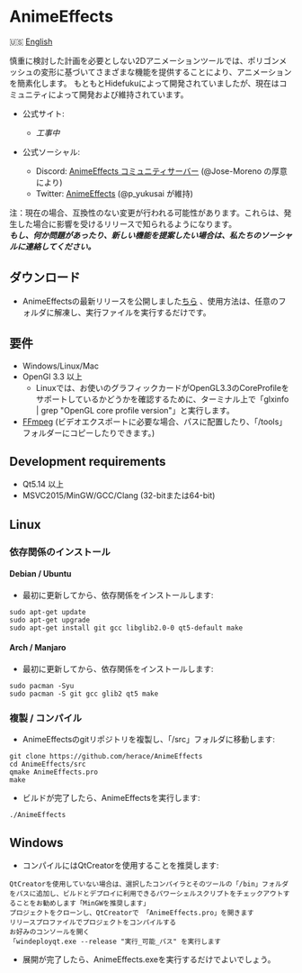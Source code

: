 # AnimeEffects

🇺🇸 [English](https://github.com/AnimeEffectsDevs/AnimeEffects/blob/master/README.md)

慎重に検討した計画を必要としない2Dアニメーションツールでは、ポリゴンメッシュの変形に基づいてさまざまな機能を提供することにより、アニメーションを簡素化します。
もともとHidefukuによって開発されていましたが、現在はコミュニティによって開発および維持されています。

* 公式サイト:<br>
  * *工事中* <br>

* 公式ソーシャル:<br>
  * Discord: <a href='https://discord.gg/sKp8Srm'>AnimeEffects コミュニティサーバー</a> (@Jose-Moreno の厚意により)<br>
  * Twitter: <a href='https://twitter.com/anime_effects'>AnimeEffects</a> (@p_yukusai が維持)<br>

注：現在の場合、互換性のない変更が行われる可能性があります。これらは、発生した場合に影響を受けるリリースで知られるようになります。<br>
***もし、何か問題があったり、新しい機能を提案したい場合は、私たちのソーシャルに連絡してください。***

## ダウンロード
* AnimeEffectsの最新リリースを公開しました[ちら](https://github.com/AnimeEffectsDevs/AnimeEffects/releases) 、使用方法は、任意のフォルダに解凍し、実行ファイルを実行するだけです。<br>

## 要件
* Windows/Linux/Mac
* OpenGl 3.3 以上
  * Linuxでは、お使いのグラフィックカードがOpenGL3.3のCoreProfileをサポートしているかどうかを確認するために、ターミナル上で「glxinfo | grep "OpenGL core profile version"」と実行します。
* [FFmpeg](https://ffmpeg.org/download.html) (ビデオエクスポートに必要な場合、パスに配置したり、「/tools」フォルダーにコピーしたりできます。)

## Development requirements
* Qt5.14 以上
* MSVC2015/MinGW/GCC/Clang (32-bitまたは64-bit)

## Linux
### 依存関係のインストール
#### Debian / Ubuntu

* 最初に更新してから、依存関係をインストールします:

```
sudo apt-get update
sudo apt-get upgrade
sudo apt-get install git gcc libglib2.0-0 qt5-default make
```

#### Arch / Manjaro
* 最初に更新してから、依存関係をインストールします:  

```
sudo pacman -Syu
sudo pacman -S git gcc glib2 qt5 make
```

### 複製 / コンパイル
* AnimeEffectsのgitリポジトリを複製し、「/src」フォルダに移動します: 

```
git clone https://github.com/herace/AnimeEffects  
cd AnimeEffects/src
qmake AnimeEffects.pro
make
```
* ビルドが完了したら、AnimeEffectsを実行します:
```
./AnimeEffects  
```

## Windows
* コンパイルにはQtCreatorを使用することを推奨します:
```
QtCreatorを使用していない場合は、選択したコンパイラとそのツールの「/bin」フォルダをパスに追加し、ビルドとデプロイに利用できるパワーシェルスクリプトをチェックアウトすることをお勧めします「MinGWを推奨します」
プロジェクトをクローンし、QtCreatorで 「AnimeEffects.pro」を開きます
リリースプロファイルでプロジェクトをコンパイルする 
お好みのコンソールを開く
「windeployqt.exe --release "実行_可能_パス" を実行します
```

* 展開が完了したら、AnimeEffects.exeを実行するだけでよいでしょう。
